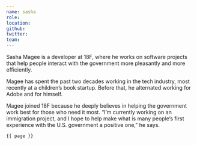 ```yaml
---
name: sasha
role: 
location: 
github:
twitter:
team:
---
```


Sasha Magee is a developer at 18F, where he works on software projects that help people interact with the government more pleasantly and more efficiently.

Magee has spent the past two decades working in the tech industry, most recently at a children’s book startup. Before that, he alternated working for Adobe and for himself.

Magee joined 18F because he deeply believes in helping the government work best for those who need it most. “I’m currently working on an immigration project, and I hope to help make what is many people’s first experience with the U.S. government a positive one,” he says. 

<code>{{ page }}</code>